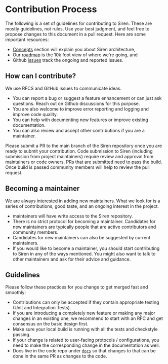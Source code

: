 # Contribution Process

The following is a set of guidelines for contributing to Siren. These are mostly guidelines, not rules. Use your best
judgment, and feel free to propose changes to this document in a pull request. Here are some important resources:

* [Concepts]() section will explain you about Siren architecture,
* Our [roadmap](https://github.com/odpf/siren#readme) is the 10k foot view of where we're going, and
* Github [issues](https://github.com/odpf/siren/issues) track the ongoing and reported issues.

## How can I contribute?

We use RFCS and GitHub issues to communicate ideas.

* You can report a bug or suggest a feature enhancement or can just ask questions. Reach out on Github discussions for
  this purpose.
* You are also welcome to improve error reporting and logging and improve code quality.
* You can help with documenting new features or improve existing documentation.
* You can also review and accept other contributions if you are a maintainer.

Please submit a PR to the main branch of the Siren repository once you are ready to submit your contribution. Code
submission to Siren (including submission from project maintainers) require review and approval from maintainers or code
owners. PRs that are submitted need to pass the build. Once build is passed community members will help to review the
pull request.

## Becoming a maintainer

We are always interested in adding new maintainers. What we look for is a series of contributions, good taste, and an
ongoing interest in the project.

* maintainers will have write access to the Siren repository.
* There is no strict protocol for becoming a maintainer. Candidates for new maintainers are typically
  people that are active contributors and community members.
* Candidates for new maintainers can also be suggested by current maintainers.
* If you would like to become a maintainer, you should start contributing to Siren in any of the ways mentioned. You
  might also want to talk to other maintainers and ask for their advice and guidance.

## Guidelines

Please follow these practices for you change to get merged fast and smoothly:

* Contributions can only be accepted if they contain appropriate testing (Unit and Integration Tests).
* If you are introducing a completely new feature or making any major changes in an existing one, we recommend to start
  with an RFC and get consensus on the basic design first.
* Make sure your local build is running with all the tests and checkstyle passing.
* If your change is related to user-facing protocols / configurations, you need to make the corresponding change in the
  documentation as well.
* Docs live in the code repo
  under [`docs`](https://github.com/odpf/siren/tree/main/docs) so
  that changes to that can be done in the same PR as changes to the code.
